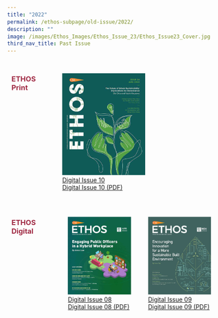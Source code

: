 ```yaml
---
title: "2022"
permalink: /ethos-subpage/old-issue/2022/
description: ""
image: /images/Ethos_Images/Ethos_Issue_23/Ethos_Issue23_Cover.jpg
third_nav_title: Past Issue
---
```

<style>

.grid-item1
{
  padding: 20px;
	width: 50%;
}	
	
.grid-container h3
{
	color: #9f2943;
	width:70%;
}
	
.grid-container {
  display: grid;
  grid-template-columns: auto auto auto;

  padding: 10px;
}

.grid-item 
{
  padding: 20px;
}
	
	
.grid-container h3
{
	color: #9f2943;
	width:60%;
}
	
.grid-container {
  display: grid;
  grid-template-columns: auto auto auto;
}

.grid-item 
{
  padding: 20px;

}
</style>

<div class="grid-container">
<h3>ETHOS Print</h3>
	
<div class="grid-item1">
<img src="/images/Ethos_Images/Ethos_Issue_24/Ethos_Aug2022_Cover.jpg"><br>
	<a href="#">Digital Issue 10</a><br>
	<a href="#">Digital Issue 10 (PDF)</a>
</div>

</div>


<div class="grid-container">
	
<h3> ETHOS Digital </h3>
<div class="grid-item">
<img src="/images/Ethos_Images/Ethos_Digital_Issue_08/EthosDigital_Issue08_Cover.jpg"><br>
	<a href="#">Digital Issue 08</a><br>
	<a href="#">Digital Issue 08 (PDF)</a>	
</div>
	
<div class="grid-item">
<img src="/images/Ethos_Images/Ethos_Digital_Issue_09/EthosDigital_IssueNov22.jpg"><br>
<a href="#">Digital Issue 09</a><br>
<a href="#">Digital Issue 09 (PDF)</a>
</div>
	
</div>